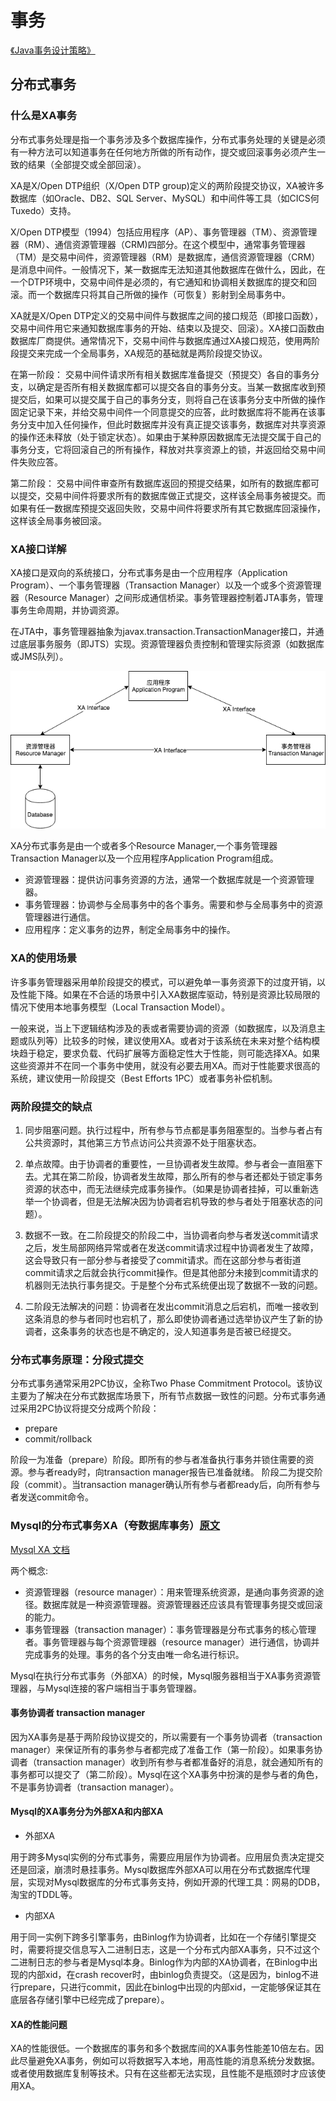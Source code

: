 # 事务

[《Java事务设计策略》](https://ress.infoq.com/minibooks/JTDS/zh/pdf/java-transactions-book-cn.pdf?Expires=1523267885&Signature=Y35UBKCPceFADVdvpjMoU8LVJhpuZh7LxasG9v4Y14cTSQtT6BmV2AkS95h00-Os~IbKlkgg7SVMRsMulJEtna0~AQHzCLCnBdnvipYKx1drobhgGf9E24iGI4egr0T22tPmFqvG7j4Bi8eXb5glhZEWgvlXsSMZF-iIwSJONHQ_&Key-Pair-Id=APKAIMZVI7QH4C5YKH6Q)

## 分布式事务

### 什么是XA事务

分布式事务处理是指一个事务涉及多个数据库操作，分布式事务处理的关键是必须有一种方法可以知道事务在任何地方所做的所有动作，提交或回滚事务必须产生一致的结果（全部提交或全部回滚）。

XA是X/Open DTP组织（X/Open DTP group)定义的两阶段提交协议，XA被许多数据库（如Oracle、DB2、SQL Server、MySQL）和中间件等工具（如CICS何Tuxedo）支持。

X/Open DTP模型（1994）包括应用程序（AP）、事务管理器（TM）、资源管理器（RM）、通信资源管理器（CRM)四部分。在这个模型中，通常事务管理器（TM）是交易中间件，资源管理器（RM）是数据库，通信资源管理器（CRM）是消息中间件。一般情况下，某一数据库无法知道其他数据库在做什么，因此，在一个DTP环境中，交易中间件是必须的，有它通知和协调相关数据库的提交和回滚。而一个数据库只将其自己所做的操作（可恢复）影射到全局事务中。

XA就是X/Open DTP定义的交易中间件与数据库之间的接口规范（即接口函数），交易中间件用它来通知数据库事务的开始、结束以及提交、回滚）。XA接口函数由数据库厂商提供。通常情况下，交易中间件与数据库通过XA接口规范，使用两阶段提交来完成一个全局事务，XA规范的基础就是两阶段提交协议。

在第一阶段：
交易中间件请求所有相关数据库准备提交（预提交）各自的事务分支，以确定是否所有相关数据库都可以提交各自的事务分支。当某一数据库收到预提交后，如果可以提交属于自己的事务分支，则将自己在该事务分支中所做的操作固定记录下来，并给交易中间件一个同意提交的应答，此时数据库将不能再在该事务分支中加入任何操作，但此时数据库并没有真正提交该事务，数据库对共享资源的操作还未释放（处于锁定状态）。如果由于某种原因数据库无法提交属于自己的事务分支，它将回滚自己的所有操作，释放对共享资源上的锁，并返回给交易中间件失败应答。

第二阶段：
交易中间件审查所有数据库返回的预提交结果，如所有的数据库都可以提交，交易中间件将要求所有的数据库做正式提交，这样该全局事务被提交。而如果有任一数据库预提交返回失败，交易中间件将要求所有其它数据库回滚操作，这样该全局事务被回滚。

### XA接口详解

XA接口是双向的系统接口，分布式事务是由一个应用程序（Application Program）、一个事务管理器（Transaction Manager）以及一个或多个资源管理器（Resource Manager）之间形成通信桥梁。事务管理器控制着JTA事务，管理事务生命周期，并协调资源。

在JTA中，事务管理器抽象为javax.transaction.TransactionManager接口，并通过底层事务服务（即JTS）实现。资源管理器负责控制和管理实际资源（如数据库或JMS队列）。

![XA](https://raw.githubusercontent.com/SoulZhong/draw/master/XA.png)

XA分布式事务是由一个或者多个Resource Manager,一个事务管理器Transaction Manager以及一个应用程序Application Program组成。

* 资源管理器：提供访问事务资源的方法，通常一个数据库就是一个资源管理器。
* 事务管理器：协调参与全局事务中的各个事务。需要和参与全局事务中的资源管理器进行通信。
* 应用程序：定义事务的边界，制定全局事务中的操作。

### XA的使用场景

许多事务管理器采用单阶段提交的模式，可以避免单一事务资源下的过度开销，以及性能下降。如果在不合适的场景中引入XA数据库驱动，特别是资源比较局限的情况下使用本地事务模型（Local Transaction Model）。

一般来说，当上下逻辑结构涉及的表或者需要协调的资源（如数据库，以及消息主题或队列等）比较多的时候，建议使用XA。或者对于该系统在未来对整个结构模块趋于稳定，要求负载、代码扩展等方面稳定性大于性能，则可能选择XA。如果这些资源并不在同一个事务中使用，就没有必要去用XA。而对于性能要求很高的系统，建议使用一阶段提交（Best Efforts 1PC）或者事务补偿机制。

### 两阶段提交的缺点

1. 同步阻塞问题。执行过程中，所有参与节点都是事务阻塞型的。当参与者占有公共资源时，其他第三方节点访问公共资源不处于阻塞状态。

2. 单点故障。由于协调者的重要性，一旦协调者发生故障。参与者会一直阻塞下去。尤其在第二阶段，协调者发生故障，那么所有的参与者还都处于锁定事务资源的状态中，而无法继续完成事务操作。（如果是协调者挂掉，可以重新选举一个协调者，但是无法解决因为协调者宕机导致的参与者处于阻塞状态的问题）。

3. 数据不一致。在二阶段提交的阶段二中，当协调者向参与者发送commit请求之后，发生局部网络异常或者在发送commit请求过程中协调者发生了故障，这会导致只有一部分参与者接受了commit请求。而在这部分参与者街道commit请求之后就会执行commit操作。但是其他部分未接到commit请求的机器则无法执行事务提交。于是整个分布式系统便出现了数据不一致的问题。

4. 二阶段无法解决的问题：协调者在发出commit消息之后宕机，而唯一接收到这条消息的参与者同时也宕机了，那么即使协调者通过选举协议产生了新的协调者，这条事务的状态也是不确定的，没人知道事务是否被已经提交。

### 分布式事务原理：分段式提交

分布式事务通常采用2PC协议，全称Two Phase Commitment Protocol。该协议主要为了解决在分布式数据库场景下，所有节点数据一致性的问题。分布式事务通过采用2PC协议将提交分成两个阶段：

* prepare
* commit/rollback

阶段一为准备（prepare）阶段。即所有的参与者准备执行事务并锁住需要的资源。参与者ready时，向transaction manager报告已准备就绪。
阶段二为提交阶段（commit）。当transaction manager确认所有参与者都ready后，向所有参与者发送commit命令。

### Mysql的分布式事务XA（夸数据库事务）[原文](https://blog.csdn.net/soonfly/article/details/70677138v)

[Mysql XA 文档](https://dev.mysql.com/doc/refman/5.7/en/xa.html)

两个概念:

* 资源管理器（resource manager）：用来管理系统资源，是通向事务资源的途径。数据库就是一种资源管理器。资源管理器还应该具有管理事务提交或回滚的能力。
* 事务管理器（transaction manager）：事务管理器是分布式事务的核心管理者。事务管理器与每个资源管理器（resource manager）进行通信，协调并完成事务的处理。事务的各个分支由唯一命名进行标识。

Mysql在执行分布式事务（外部XA）的时候，Mysql服务器相当于XA事务资源管理器，与Mysql连接的客户端相当于事务管理器。

#### 事务协调者 transaction manager

因为XA事务是基于两阶段协议提交的，所以需要有一个事务协调者（transaction manager）来保证所有的事务参与者都完成了准备工作（第一阶段）。如果事务协调者（transaction manager）收到所有参与者都准备好的消息，就会通知所有的事务都可以提交了（第二阶段）。Mysql在这个XA事务中扮演的是参与者的角色，不是事务协调者（transaction manager）。

#### Mysql的XA事务分为外部XA和内部XA

* 外部XA

用于跨多Mysql实例的分布式事务，需要应用层作为协调者。应用层负责决定提交还是回滚，崩溃时悬挂事务。Mysql数据库外部XA可以用在分布式数据库代理层，实现对Mysql数据库的分布式事务支持，例如开源的代理工具：网易的DDB，淘宝的TDDL等。

* 内部XA

用于同一实例下跨多引擎事务，由Binlog作为协调者，比如在一个存储引擎提交时，需要将提交信息写入二进制日志，这是一个分布式内部XA事务，只不过这个二进制日志的参与者是Mysql本身。Binlog作为内部的XA协调者，在Binlog中出现的内部xid，在crash recover时，由binlog负责提交。（这是因为，binlog不进行prepare，只进行commit，因此在binlog中出现的内部xid，一定能够保证其在底层各存储引擎中已经完成了prepare）。

#### XA的性能问题

XA的性能很低。一个数据库的事务和多个数据库间的XA事务性能差10倍左右。因此尽量避免XA事务，例如可以将数据写入本地，用高性能的消息系统分发数据。或者使用数据库复制等技术。只有在这些都无法实现，且性能不是瓶颈时才应该使用XA。
